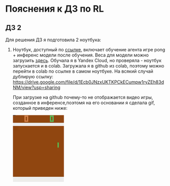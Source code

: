 # Пояснения к ДЗ по RL
## ДЗ 2
Для решения ДЗ я подготовила 2 ноутбука:
1. Ноутбук, доступный по [ссылке](https://github.com/shakhovak/Study-projects-in-Uni/blob/master/Reinforced_Learning_beginner/PONG_RL_HW2_FIN.ipynb), включает обучение агента игре pong + инференс модели после обучения. Веса для модели можно загрузить [здесь](https://github.com/shakhovak/Study-projects-in-Uni/blob/master/Reinforced_Learning_beginner/PongNoFrameskip-v4-best.dat). Обучала я в Yandex Cloud, но проверяла - ноутбук запускается и в colab. Загружала я в github из colab, поэтому можно перейти в colab по ссылке в самом ноутбуке. На всякий случай дублирую ссылку: https://drive.google.com/file/d/1Ecb0JNzxUKTKPCkECumpw1ryZEh83dNM/view?usp=sharing

    При загрузке на github почему-то не отображается видео игры, созданное в инференсе,поэтомя на его основании я сделала gif, который приведен ниже:
    
    ![](https://github.com/shakhovak/Study-projects-in-Uni/blob/master/Reinforced_Learning_beginner/pong.gif)
